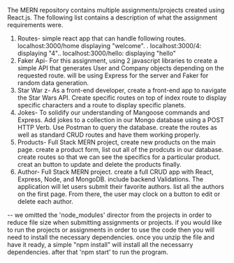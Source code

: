 The MERN repository contains multiple assignments/projects created using React.js. The following list contains a description of what the assignment requirements were.
1. Routes- simple react app that can handle following routes. localhost:3000/home displaying "welcome". . localhost:3000/4: displaying "4".. localhost:3000/hello: displaying "hello"
2. Faker Api- For this assignment, using 2 javascript libraries to create a simple API that generates User and Company objects depending on the requested route.  will be using Express for the server and Faker for random data generation.
3. Star War z- As a front-end developer, create a front-end app to navigate the Star Wars API.  Create specific routes on top of index route to display specific characters and a route to display specific planets.
4. Jokes- To solidify our understanding of Mangoose commands and Express.  Add jokes to a collection in our Mongo database using a POST HTTP Verb.  Use Postman to query the database. create the routes as well as standard CRUD routes and have them working properly.
5. Products- Full Stack MERN project, create new products on the main page. create a product form, list out all of the prodcuts in our database. create routes so that we can see the specifics for a particular product.  creat an button to update and delete the products finally.
6. Author- Full Stack MERN project. create a full CRUD app with React, Express, Node, and MongoDB. include backend Validations. The application will let users submit their favorite authors.  list all the authors on the first page. From there, the user may clock on a button to edit or delete each author.

--  we omitted the 'node_modules'  director from the projects in order to reduce file size when submitting assignments or projects.  if you would like to run the projects or assignments in order to use the code then you will need to install the necessary dependencies.
  once you unzip the file and have it ready, a simple "npm install"  will install all the necessarry dependencies.  after that 'npm start' to run the program.  
